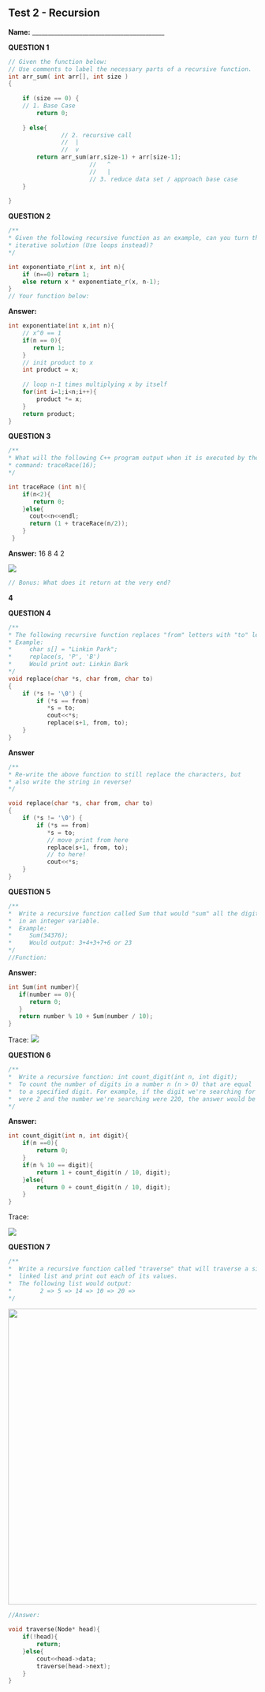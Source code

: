 

## Test 2 - Recursion

**Name:** __________________________________________

**QUESTION 1** 
```cpp
// Given the function below:
// Use comments to label the necessary parts of a recursive function.
int arr_sum( int arr[], int size )
{ 
    
    if (size == 0) {
    // 1. Base Case
        return 0;
        
    } else{
	           // 2. recursive call
	           //  |
	           //  v
	    return arr_sum(arr,size-1) + arr[size-1];
	                   //   ^
	                   //   |
		               // 3. reduce data set / approach base case
    }
    
}

```

**QUESTION 2** 

```cpp  
/**  
* Given the following recursive function as an example, can you turn this into an 
* iterative solution (Use loops instead)?
*/  

int exponentiate_r(int x, int n){
    if (n==0) return 1;
    else return x * exponentiate_r(x, n-1);
} 
// Your function below:
```

**Answer:**

```cpp
int exponentiate(int x,int n){
	// x^0 == 1
	if(n == 0){
	   return 1;
	}
	// init product to x
    int product = x;
    
    // loop n-1 times multiplying x by itself
	for(int i=1;i<n;i++){
		product *= x;
	}
    return product;
}

```  

**QUESTION 3** 

```cpp  
/**  
* What will the following C++ program output when it is executed by the following 
* command: traceRace(16); 
*/  

int traceRace (int n){
    if(n<2){
       return 0;
    }else{
      cout<<n<<endl;
      return (1 + traceRace(n/2));
    }
 }
 ```

**Answer:**
16
8
4
2

![](https://d3vv6lp55qjaqc.cloudfront.net/items/2q3j3g0P2E3E1h0u3B2S/recursion-trace-1.png)

```cpp
// Bonus: What does it return at the very end?
```
**4**


**QUESTION 4** 
```cpp  
/**  
* The following recursive function replaces "from" letters with "to" letters.
* Example:
*     char s[] = "Linkin Park";
*     replace(s, 'P', 'B') 
*     Would print out: Linkin Bark
*/ 
void replace(char *s, char from, char to)
{
	if (*s != '\0') {
		if (*s == from) 
		   *s = to;
		   cout<<*s;
		   replace(s+1, from, to);
	}
}
```
**Answer**
```cpp
/**  
* Re-write the above function to still replace the characters, but 
* also write the string in reverse!
*/

void replace(char *s, char from, char to)
{
	if (*s != '\0') {
		if (*s == from) 
		   *s = to;
		   // move print from here
		   replace(s+1, from, to);
		   // to here!
		   cout<<*s;
	}
}

```

**QUESTION 5** 
```cpp  
/**  
*  Write a recursive function called Sum that would "sum" all the digits 
*  in an integer variable.
*  Example:
*     Sum(34376);
*     Would output: 3+4+3+7+6 or 23
*/  
//Function:
```

**Answer:**
```cpp
int Sum(int number){
   if(number == 0){
      return 0;
   }
   return number % 10 + Sum(number / 10);
}
```
Trace:
![](https://d3vv6lp55qjaqc.cloudfront.net/items/3p251s3m1J273Z3o3j1W/recursion-trace-3.png)

**QUESTION 6** 
```cpp
/**  
*  Write a recursive function: int count_digit(int n, int digit); 
*  To count the number of digits in a number n (n > 0) that are equal 
*  to a specified digit. For example, if the digit we're searching for 
*  were 2 and the number we're searching were 220, the answer would be 2.
*/
```
**Answer:**
```cpp
int count_digit(int n, int digit){
	if(n ==0){
		return 0;
	}
    if(n % 10 == digit){
        return 1 + count_digit(n / 10, digit);
    }else{
        return 0 + count_digit(n / 10, digit);
    }
}
```
Trace:

![](https://d3vv6lp55qjaqc.cloudfront.net/items/1S2y3X3Z3o381B0Q0T1O/recursion-trace-4.png)
  
**QUESTION 7** 
```cpp
/**  
*  Write a recursive function called "traverse" that will traverse a singly 
*  linked list and print out each of its values.
*  The following list would output: 
*        2 => 5 => 14 => 10 => 20 =>
*/
```
<img src="https://d3vv6lp55qjaqc.cloudfront.net/items/1j440h2X2l1I0f0C1u3c/linked_list_single.png" width=600>

```cpp
//Answer:

void traverse(Node* head){
    if(!head){
        return;
    }else{
        cout<<head->data;
        traverse(head->next);
    }
}
```





